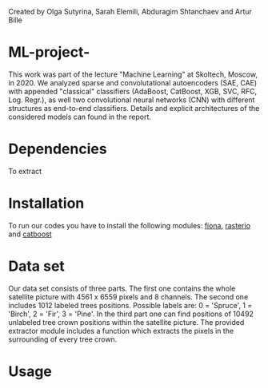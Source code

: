 Created by Olga Sutyrina, Sarah Elemili, Abduragim Shtanchaev and Artur Bille

# ML-project-
This work was part of the lecture "Machine Learning" at Skoltech, Moscow, in 2020. 
We analyzed sparse and convolutational autoencoders (SAE, CAE) with appended "classical" classifiers (AdaBoost, CatBoost, XGB, SVC, RFC, Log. Regr.), as well two convolutional neural networks (CNN) with different structures as end-to-end classifiers.
Details and explicit architectures of the considered models can found in the report. 

# Dependencies
To extract

# Installation
To run our codes you have to install the following modules: 
[fiona](https://pypi.org/project/Fiona/), [rasterio](https://rasterio.readthedocs.io/en/latest/) and [catboost](https://catboost.ai/docs/concepts/python-reference_apply_catboost_model.html)

# Data set
Our data set consists of three parts. The first one contains the whole satellite picture with 4561 x 6559 pixels and 8 channels. The second one includes 1012 labeled trees positions. Possible labels are: 0 = 'Spruce', 1 = 'Birch', 2 = 'Fir', 3 = 'Pine'. In the third part one can find positions of 10492 unlabeled tree crown positions within the satellite picture. The provided extractor module includes a function which extracts the pixels in the surrounding of every tree crown. 

# Usage

